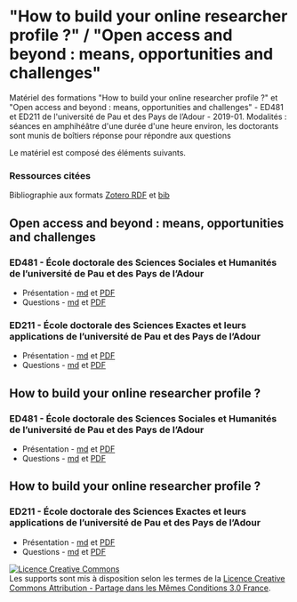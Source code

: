 # "How to build your online researcher profile ?" / "Open access and beyond : means, opportunities and challenges"

Matériel des formations "How to build your online researcher profile ?" et "Open access and beyond : means, opportunities and challenges" - ED481 et ED211 de l'université de Pau et des Pays de l’Adour - 2019-01.
Modalités : séances en amphihéâtre d'une durée d'une heure environ, les doctorants sont munis de boîtiers réponse pour répondre aux questions

Le matériel est composé des éléments suivants.

### Ressources citées 
Bibliographie aux formats [Zotero RDF](https://github.com/fflamerie/pau_ed_2019/blob/master/content/2019_01_pauPHD_biblio.rdf) et [bib](https://github.com/fflamerie/pau_ed_2019/blob/master/content/2019_01_pauPHD_biblio.bib)

## Open access and beyond : means, opportunities and challenges 
### ED481 - École doctorale des Sciences Sociales et Humanités de l’université de Pau et des Pays de l’Adour
* Présentation - [md](https://github.com/fflamerie/pau_ed_2019/blob/master/content/2019_01_pauPHD_OA_diapos_SSH.md) et [PDF](https://github.com/fflamerie/pau_ed_2019/blob/master/content/2019_01_pauPHD_OA_diapos_SSH.pdf)
* Questions - [md](https://github.com/fflamerie/pau_ed_2019/blob/master/content/2019_01_pauPHD_OA_quizz_SSH.md) et [PDF](https://github.com/fflamerie/pau_ed_2019/blob/master/content/2019_01_pauPHD_OA_quizz_SSH.pdf)

### ED211 - École doctorale des Sciences Exactes et leurs applications de l’université de Pau et des Pays de l’Adour
* Présentation - [md](https://github.com/fflamerie/pau_ed_2019/blob/master/content/2019_01_pauPHD_OA_diapos_STM.md) et [PDF](https://github.com/fflamerie/pau_ed_2019/blob/master/content/2019_01_pauPHD_OA_diapos_STM.pdf)
* Questions - [md](https://github.com/fflamerie/pau_ed_2019/blob/master/content/2019_01_pauPHD_OA_quizz_STM.md) et [PDF](https://github.com/fflamerie/pau_ed_2019/blob/master/content/2019_01_pauPHD_OA_quizz_STM.pdf)


## How to build your online researcher profile ? 
### ED481 - École doctorale des Sciences Sociales et Humanités de l’université de Pau et des Pays de l’Adour
* Présentation - [md](https://github.com/fflamerie/pau_ed_2019/blob/master/content/2019_01_pauPHD_PROFILE_diapos_SSH.md) et [PDF](https://github.com/fflamerie/pau_ed_2019/blob/master/content/2019_01_pauPHD_PROFILE_diapos_SSH.pdf)
* Questions - [md](https://github.com/fflamerie/pau_ed_2019/blob/master/content/2019_01_pauPHD_PROFILE_quizz.md) et [PDF](https://github.com/fflamerie/pau_ed_2019/blob/master/content/2019_01_pauPHD_PROFILE_quizz.pdf)


## How to build your online researcher profile ? 
### ED211 - École doctorale des Sciences Exactes et leurs applications de l’université de Pau et des Pays de l’Adour
* Présentation - [md](https://github.com/fflamerie/pau_ed_2019/blob/master/content/2019_01_pauPHD_PROFILE_diapos_STM.md) et [PDF](https://github.com/fflamerie/pau_ed_2019/blob/master/content/2019_01_pauPHD_PROFILE_diapos_STM.pdf)
* Questions - [md](https://github.com/fflamerie/pau_ed_2019/blob/master/content/2019_01_pauPHD_PROFILE_quizz.md) et [PDF](https://github.com/fflamerie/pau_ed_2019/blob/master/content/2019_01_pauPHD_PROFILE_quizz.pdf)

<a rel="license" href="http://creativecommons.org/licenses/by-sa/3.0/fr/"><img alt="Licence Creative Commons" style="border-width:0" src="https://i.creativecommons.org/l/by-sa/3.0/fr/88x31.png" /></a><br />Les supports sont mis à disposition selon les termes de la <a rel="license" href="http://creativecommons.org/licenses/by-sa/3.0/fr/">Licence Creative Commons Attribution -  Partage dans les Mêmes Conditions 3.0 France</a>.
